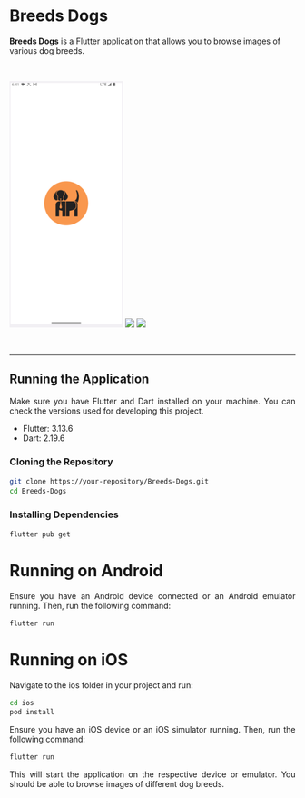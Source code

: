 # Breeds Dogs

**Breeds Dogs** is a Flutter application that allows you to browse images of various dog breeds.

</a>
<div align="justify">

 <br>
   <p>
    <img width="200" height"100" src="assets/images/splash.png">
    <img width="200" height"100" src="assets/images/home">
    <img width="200" height"100" src="assets/images/filter">
  </p>
<br>

<hr>

## Running the Application

Make sure you have Flutter and Dart installed on your machine. You can check the versions used for developing this project.

- Flutter: 3.13.6
- Dart: 2.19.6

### Cloning the Repository

```bash
git clone https://your-repository/Breeds-Dogs.git
cd Breeds-Dogs
```
### Installing Dependencies

```bash
flutter pub get
```
# Running on Android

Ensure you have an Android device connected or an Android emulator running. Then, run the following command:

```bash
flutter run
```
# Running on iOS
Navigate to the ios folder in your project and run:

```bash
cd ios
pod install
```
Ensure you have an iOS device or an iOS simulator running. Then, run the following command:

```bash
flutter run
```

This will start the application on the respective device or emulator. You should be able to browse images of different dog breeds.

